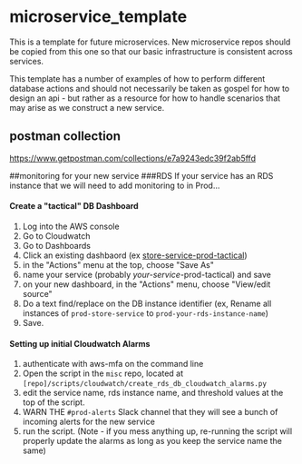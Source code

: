 # microservice_template
This is a template for future microservices. New microservice repos should be copied from this one so that our basic infrastructure is consistent across services.

This template has a number of examples of how to perform different database actions and should not necessarily be taken as gospel for how to design an api - but rather as a resource for how to handle scenarios that may arise as we construct a new service.  

## postman collection
https://www.getpostman.com/collections/e7a9243edc39f2ab5ffd

##monitoring for your new service
###RDS
If your service has an RDS instance that we will need to add monitoring to in Prod...
#### Create a "tactical" DB Dashboard
1. Log into the AWS console
2. Go to Cloudwatch
3. Go to Dashboards
4. Click an existing dashbaord (ex [store-service-prod-tactical](https://us-west-2.console.aws.amazon.com/cloudwatch/home?region=us-west-2#dashboards:name=store-service-prod-tactical))
5. in the "Actions" menu at the top, choose "Save As"
6. name your service (probably _your-service_-prod-tactical) and save
7. on your new dashboard, in the "Actions" menu, choose "View/edit source"
8. Do a text find/replace on the DB instance identifier (ex, Rename all instances of `prod-store-service` to `prod-your-rds-instance-name`)
9. Save.
#### Setting up initial Cloudwatch Alarms
1. authenticate with aws-mfa on the command line
2. Open the script in the `misc` repo, located at `[repo]/scripts/cloudwatch/create_rds_db_cloudwatch_alarms.py`
3. edit the service name, rds instance name, and threshold values at the top of the script.
4. WARN THE `#prod-alerts` Slack channel that they will see a bunch of incoming alerts for the new service
5. run the script. (Note - if you mess anything up, re-running the script will properly update the alarms as long as you keep the service name the same)